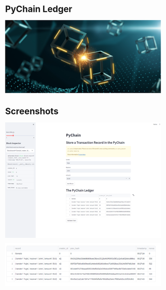# PyChain Ledger

![alt=""](Images/application-image.png)


# Screenshots
![Pychain](./images/Pychain.png)

![Pychain_validition](./images/Pychain_validition.png)


